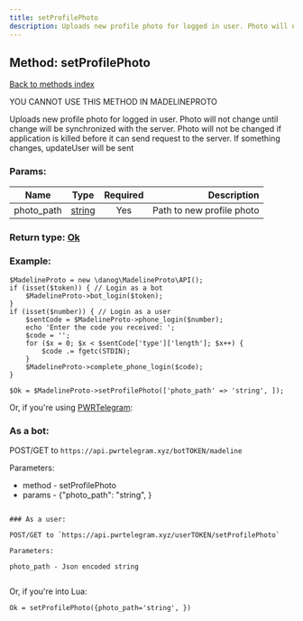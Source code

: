 ```yaml
---
title: setProfilePhoto
description: Uploads new profile photo for logged in user. Photo will not change until change will be synchronized with the server. Photo will not be changed if application is killed before it can send request to the server. If something changes, updateUser will be sent
---
```

## Method: setProfilePhoto  
[Back to methods index](index.md)


YOU CANNOT USE THIS METHOD IN MADELINEPROTO


Uploads new profile photo for logged in user. Photo will not change until change will be synchronized with the server. Photo will not be changed if application is killed before it can send request to the server. If something changes, updateUser will be sent

### Params:

| Name     |    Type       | Required | Description |
|----------|:-------------:|:--------:|------------:|
|photo\_path|[string](../types/string.md) | Yes|Path to new profile photo|


### Return type: [Ok](../types/Ok.md)

### Example:


```
$MadelineProto = new \danog\MadelineProto\API();
if (isset($token)) { // Login as a bot
    $MadelineProto->bot_login($token);
}
if (isset($number)) { // Login as a user
    $sentCode = $MadelineProto->phone_login($number);
    echo 'Enter the code you received: ';
    $code = '';
    for ($x = 0; $x < $sentCode['type']['length']; $x++) {
        $code .= fgetc(STDIN);
    }
    $MadelineProto->complete_phone_login($code);
}

$Ok = $MadelineProto->setProfilePhoto(['photo_path' => 'string', ]);
```

Or, if you're using [PWRTelegram](https://pwrtelegram.xyz):

### As a bot:

POST/GET to `https://api.pwrtelegram.xyz/botTOKEN/madeline`

Parameters:

* method - setProfilePhoto
* params - {"photo_path": "string", }

```

### As a user:

POST/GET to `https://api.pwrtelegram.xyz/userTOKEN/setProfilePhoto`

Parameters:

photo_path - Json encoded string


```

Or, if you're into Lua:

```
Ok = setProfilePhoto({photo_path='string', })
```

